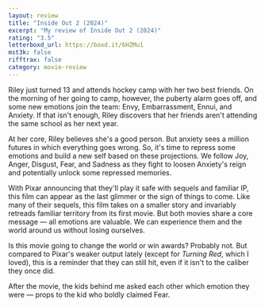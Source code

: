 ```yaml
---
layout: review
title: "Inside Out 2 (2024)"
excerpt: "My review of Inside Out 2 (2024)"
rating: "3.5"
letterboxd_url: https://boxd.it/6HZMu1
mst3k: false
rifftrax: false
category: movie-review
---
```


Riley just turned 13 and attends hockey camp with her two best friends. On the morning of her going to camp, however, the puberty alarm goes off, and some new emotions join the team: Envy, Embarrassment, Ennui, and Anxiety. If that isn't enough, Riley discovers that her friends aren't attending the same school as her next year.

At her core, Riley believes she's a good person. But anxiety sees a million futures in which everything goes wrong. So, it's time to repress some emotions and build a new self based on these projections. We follow Joy, Anger, Disgust, Fear, and Sadness as they fight to loosen Anxiety's reign and potentially unlock some repressed memories.

With Pixar announcing that they'll play it safe with sequels and familiar IP, this film can appear as the last glimmer or the sign of things to come. Like many of their sequels, this film takes on a smaller story and invariably retreads familiar territory from its first movie. But both movies share a core message — all emotions are valuable. We can experience them and the world around us without losing ourselves.

Is this movie going to change the world or win awards? Probably not. But compared to Pixar's weaker output lately (except for <i>Turning Red</i>, which I loved), this is a reminder that they can still hit, even if it isn't to the caliber they once did.

After the movie, the kids behind me asked each other which emotion they were — props to the kid who boldly claimed Fear.
